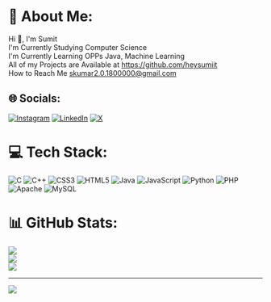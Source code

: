 # 💫 About Me:
Hi 👋, I'm Sumit<br>I'm Currently Studying Computer Science<br>I'm Currently Learning OPPs Java, Machine Learning<br>All of my Projects are Available at https://github.com/heysumiit<br>How to Reach Me skumar2.0.1800000@gmail.com 


## 🌐 Socials:
[![Instagram](https://img.shields.io/badge/Instagram-%23E4405F.svg?logo=Instagram&logoColor=white)](https://instagram.com/@heysumiit) [![LinkedIn](https://img.shields.io/badge/LinkedIn-%230077B5.svg?logo=linkedin&logoColor=white)](https://linkedin.com/in/https://www.linkedin.com/in/heysumiit/) [![X](https://img.shields.io/badge/X-black.svg?logo=X&logoColor=white)](https://x.com/@_heysumiit) 

# 💻 Tech Stack:
![C](https://img.shields.io/badge/c-%2300599C.svg?style=for-the-badge&logo=c&logoColor=white) ![C++](https://img.shields.io/badge/c++-%2300599C.svg?style=for-the-badge&logo=c%2B%2B&logoColor=white) ![CSS3](https://img.shields.io/badge/css3-%231572B6.svg?style=for-the-badge&logo=css3&logoColor=white) ![HTML5](https://img.shields.io/badge/html5-%23E34F26.svg?style=for-the-badge&logo=html5&logoColor=white) ![Java](https://img.shields.io/badge/java-%23ED8B00.svg?style=for-the-badge&logo=openjdk&logoColor=white) ![JavaScript](https://img.shields.io/badge/javascript-%23323330.svg?style=for-the-badge&logo=javascript&logoColor=%23F7DF1E) ![Python](https://img.shields.io/badge/python-3670A0?style=for-the-badge&logo=python&logoColor=ffdd54) ![PHP](https://img.shields.io/badge/php-%23777BB4.svg?style=for-the-badge&logo=php&logoColor=white) ![Apache](https://img.shields.io/badge/apache-%23D42029.svg?style=for-the-badge&logo=apache&logoColor=white) ![MySQL](https://img.shields.io/badge/mysql-4479A1.svg?style=for-the-badge&logo=mysql&logoColor=white)
# 📊 GitHub Stats:
![](https://github-readme-stats.vercel.app/api?username=heysumiit&theme=dark&hide_border=false&include_all_commits=false&count_private=false)<br/>
![](https://github-readme-streak-stats.herokuapp.com/?user=heysumiit&theme=dark&hide_border=false)<br/>
![](https://github-readme-stats.vercel.app/api/top-langs/?username=heysumiit&theme=dark&hide_border=false&include_all_commits=false&count_private=false&layout=compact)

---
[![](https://visitcount.itsvg.in/api?id=heysumiit&icon=0&color=0)](https://visitcount.itsvg.in)

<!-- Proudly created with GPRM ( https://gprm.itsvg.in ) -->
